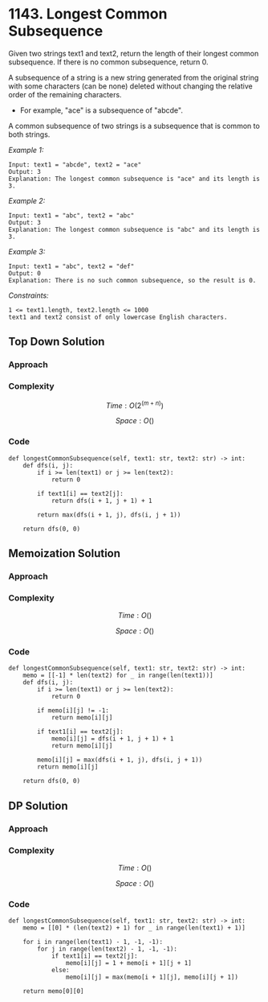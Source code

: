 # 1143. Longest Common Subsequence
Given two strings text1 and text2, return the length of their longest common subsequence. If there is no common subsequence, return 0.

A subsequence of a string is a new string generated from the original string with some characters (can be none) deleted without changing the relative order of the remaining characters.

* For example, "ace" is a subsequence of "abcde".

A common subsequence of two strings is a subsequence that is common to both strings.

*Example 1:*

```
Input: text1 = "abcde", text2 = "ace" 
Output: 3  
Explanation: The longest common subsequence is "ace" and its length is 3.
```

*Example 2:*

```
Input: text1 = "abc", text2 = "abc"
Output: 3
Explanation: The longest common subsequence is "abc" and its length is 3.
```

*Example 3:*

```
Input: text1 = "abc", text2 = "def"
Output: 0
Explanation: There is no such common subsequence, so the result is 0.
```

*Constraints:*

```
1 <= text1.length, text2.length <= 1000
text1 and text2 consist of only lowercase English characters.
```

## Top Down Solution

### Approach
<!-- Describe your approach to solving the problem. -->

### Complexity
$$Time: O(2^(m+n))$$

$$Space: O()$$

### Code
```
def longestCommonSubsequence(self, text1: str, text2: str) -> int:
    def dfs(i, j):
        if i >= len(text1) or j >= len(text2):
            return 0

        if text1[i] == text2[j]:
            return dfs(i + 1, j + 1) + 1

        return max(dfs(i + 1, j), dfs(i, j + 1))

    return dfs(0, 0)
```

## Memoization Solution

### Approach
<!-- Describe your approach to solving the problem. -->

### Complexity
$$Time: O()$$

$$Space: O()$$

### Code
```
def longestCommonSubsequence(self, text1: str, text2: str) -> int:
    memo = [[-1] * len(text2) for _ in range(len(text1))]
    def dfs(i, j):
        if i >= len(text1) or j >= len(text2):
            return 0

        if memo[i][j] != -1:
            return memo[i][j]

        if text1[i] == text2[j]:
            memo[i][j] = dfs(i + 1, j + 1) + 1
            return memo[i][j]

        memo[i][j] = max(dfs(i + 1, j), dfs(i, j + 1))
        return memo[i][j]

    return dfs(0, 0)
```

## DP Solution

### Approach
<!-- Describe your approach to solving the problem. -->

### Complexity
$$Time: O()$$

$$Space: O()$$

### Code
```
def longestCommonSubsequence(self, text1: str, text2: str) -> int:
    memo = [[0] * (len(text2) + 1) for _ in range(len(text1) + 1)]
    
    for i in range(len(text1) - 1, -1, -1):
        for j in range(len(text2) - 1, -1, -1):
            if text1[i] == text2[j]:
                memo[i][j] = 1 + memo[i + 1][j + 1]
            else:
                memo[i][j] = max(memo[i + 1][j], memo[i][j + 1])

    return memo[0][0]
```